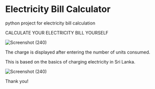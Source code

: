 # Electricity Bill Calculator 
python project for electricity bill calculation

CALCULATE YOUR ELECTRICITY BILL YOURSELF

![Screenshot (240)](https://user-images.githubusercontent.com/61194721/91376138-0ce06080-e83a-11ea-838d-53141c5a4c38.png)

The charge is displayed after entering the number of units consumed.


This is based on the basics of charging electricity in Sri Lanka.

![Screenshot (240)](https://user-images.githubusercontent.com/61194721/91376461-b6bfed00-e83a-11ea-8723-e4795d5877f8.png)

Thank you!
